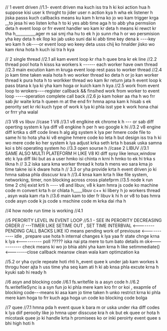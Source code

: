 // 1 event driven 
//1.1- event driven ma kuch iss tra h ki koi action hua h suppose kisi user k throght to jider user n action kya h wha ek listener h jiska passs kuch callbacks means ku kam h krna ko jo wo kam trigger krga ,,,to jesa hi wo listen krha h to ki yes abb time aga h to abb yha permsiion deta h event loop or frr event handler wo kam kr deta h means ki rewct kr tha h,,,,,,,,,,,,,,,,ager m sai smj rha hu to ek h jo sunn rha h or wo persmision yha key deta h ek llop ko jab usko suni dai ki abb time key dena k ----key wo kam h ok----or event loop wo keey deta usss chij ko hnalder jisko wo kam rkna hota h kuch isi tra h kya


// 2 single thread
//2.1 all kam event loop kr rha h quee bna kr ek line 
//2.2 thread pool hota h kisss ka workers k ------ each worker have own thread
//2.3 main excution kam m kruga event loop rest pass to worker thread
//2.4 jo kam time taken wala hota h wo worker thread ko deta h or jo kan worker thread k pura hota h to worlkker thread wo kam lkr return jata h event loop k pass btana k lya ki yha kam hoga or kuich kam h kya
//2.5 work from event loop to wrokers----register callback && finsihed work from worker to event loop -----operation complete call back
//2.6 jo kam hoker aa rha h wo frr sab jkr waite krta h queen m  at the end frr hmna apna kam k hisab s ek perority set kr rki kuch type of work k lya ki phla isst ype k work hona chai or frrr yha walal

//3 V8 vs libuv
//case 1 V8
//3.1 v8 englkine ek chrome k h --- or sab diff operting system k lya diff v8 engkine h per h wo google k hi 
//3.2 v8 engine diff krtika s diff code lines h alg alg system k lya per hmere code file to same hi to hota yha ki v8 engine hmere code ko leta h but design iss tra h ki wo mere code ko her system k lya adjust krka seth krta h basak uska samna koi s bhi operating system ho 
//3.3 open sourse h 
//case 2 LIBUV
//3.1 SAME ALSO MULTI PLATEFORM H LIKE V8 KI  diff sysy like lenux,window etc k lya diff liki but as a user hmko isi chinta n krni h hmko to ek hi trka s likna h
// 3.2 iska sara kma worker thread k hota h mens wo sara kma jo time takne isi k dware hota h 
// 3.3 or yha provide krta h event driven jo ki hmna sabsa phla disscusr kra h
//3.4 knsa kam krta h like file system, networking, timer, non blocking across cross platefprm
//3.5 node k run time 2 chij exist krti h ---- v8 and libuv,  v8 k kam hmra js code ko machine code m convert krta h or chlata h,,,,,,,libuv c++ ki libery h jo workers thread , asyn wala kam rta h
//3.6 main kam to ider fr libuv k hi h or v8 to bas hmra code asyn code k js code s mschine code m krka dai rha h 

//4 how node run time is working 
//4.1





//5 PERORITY LEVEL IN EVENT LOOP
//5.1 - SEE IN PERORITY DECREASING ORDER
// ---TIMER LIKE SETIME OUT , SET TIME INTERBVAL <-------- PENDING CALL BACKS LIKE IO means pending work of previouse  <----------- idle , prepare use hota h internal changes k lya yaa fr state chnge krna k lya <---------- poll ????? iska nai pta mere to tum bato details m ok<----------- check means ki wo jo bhia abhi yha kam krna h like setimmediate()<--------close callback meansw clean wala kam optimzation ka 

//5.2 or yha cycle repeate hoti rhti h,,event quee k under jab kam workes k throgu hoer ajta h uss time yha seq kam ati h ki ab knsa phla excute krna h kyuki sab hi ready h

//6 asyn and blocking code
//6.1 fs.writefile is a asyn code h
//6.2 fs.writefileSync is a syn fun jo ki phla mere kam kro frr or koi , exapmle of blocking code---means ki asa kam jo time taken h unko restrict krna ki phla mere kam hoga to frr kuch aga hoga un code ko blocking code bolga

//7 quee
//7.1 hmna pda h event quue k bara m or uska under rka diff codes k lya diif perooity like jo hmna uper disscuse kra h ok but ek quee or hota h micotask quee jo ki handle krta h promisees ko or inki peroirty event quee s bhi high hoti h 